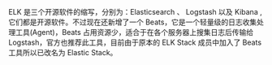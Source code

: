 ELK 是三个开源软件的缩写，分别为：Elasticsearch 、 Logstash 以及 Kibana , 它们都是开源软件。不过现在还新增了一个 Beats，它是一个轻量级的日志收集处理工具(Agent)，Beats 占用资源少，适合于在各个服务器上搜集日志后传输给 Logstash，官方也推荐此工具，目前由于原本的 ELK Stack 成员中加入了 Beats 工具所以已改名为 Elastic Stack。



